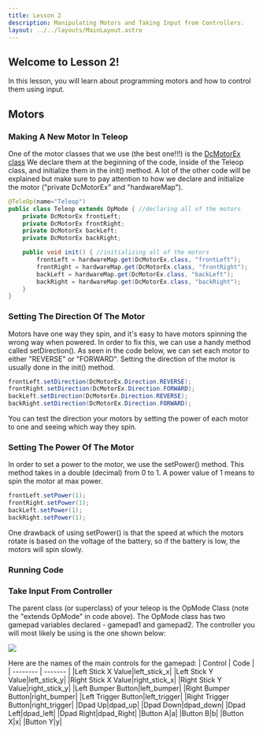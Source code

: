 ```yaml
---
title: Lesson 2
description: Manipulating Motors and Taking Input from Controllers.
layout: ../../layouts/MainLayout.astro
---
```


## Welcome to Lesson 2!
In this lesson, you will learn about programming motors and how to control them using input.

## Motors
### Making A New Motor In Teleop
One of the motor classes that we use (the best one!!!) is the [DcMotorEx class](https://ftctechnh.github.io/ftc_app/doc/javadoc/index.html?com/qualcomm/robotcore/hardware/DcMotorEx.html)
We declare them at the beginning of the code, inside of the Teleop class, and initialize them in the init() method. A lot of the other code will be explained but make sure to pay attention to how we declare and initialize the motor ("private DcMotorEx" and "hardwareMap").
```java
@TeleOp(name="Teleop")
public class Teleop extends OpMode { //declaring all of the motors
    private DcMotorEx frontLeft;
    private DcMotorEx frontRight;
    private DcMotorEx backLeft;
    private DcMotorEx backRight;

    public void init() { //initializing all of the motors
        frontLeft = hardwareMap.get(DcMotorEx.class, "frontLeft");
        frontRight = hardwareMap.get(DcMotorEx.class, "frontRight");
        backLeft = hardwareMap.get(DcMotorEx.class, "backLeft");
        backRight = hardwareMap.get(DcMotorEx.class, "backRight");
    }
}
```
### Setting The Direction Of The Motor
Motors have one way they spin, and it's easy to have motors spinning the wrong way when powered. In order to fix this, we can use a handy method called setDirection(). As seen in the code below, we can set each motor to either "REVERSE" or "FORWARD". Setting the direction of the motor is usually done in the init() method.
```java
frontLeft.setDirection(DcMotorEx.Direction.REVERSE);
frontRight.setDirection(DcMotorEx.Direction.FORWARD);
backLeft.setDirection(DcMotorEx.Direction.REVERSE);
backRight.setDirection(DcMotorEx.Direction.FORWARD);
```
You can test the direction your motors by setting the power of each motor to one and seeing which way they spin. 
### Setting The Power Of The Motor
In order to set a power to the motor, we use the setPower() method. This method takes in a double (decimal) from 0 to 1. A power value of 1 means to spin the motor at max power. 
```java
frontLeft.setPower(1);
frontRight.setPower(1);
backLeft.setPower(1);
backRight.setPower(1);
```
One drawback of using setPower() is that the speed at which the motors rotate is based on the voltage of the battery, so if the battery is low, the motors will spin slowly.
### Running Code
### Take Input From Controller
The parent class (or superclass) of your teleop is the OpMode Class (note the "extends OpMode" in code above). The OpMode class has two gamepad variables declared - gamepad1 and gamepad2. The controller you will most likely be using is the one shown below:

![](https://preview.redd.it/1z70ah4vgoy71.png?width=256&format=png&auto=webp&s=b45eece3aa56f8cf4e12ffd9c0e9c86abd50397f)

Here are the names of the main controls for the gamepad:
| Control    | Code |
| -------- | ------- |
|Left Stick X Value|left_stick_x|
|Left Stick Y Value|left_stick_y|
|Right Stick X Value|right_stick_x|
|Right Stick Y Value|right_stick_y|
|Left Bumper Button|left_bumper|
|Right Bumper Button|right_bumper|
|Left Trigger Button|left_trigger|
|Right Trigger Button|right_trigger|
|Dpad Up|dpad_up|
|Dpad Down|dpad_down|
|Dpad Left|dpad_left|
|Dpad Right|dpad_Right|
|Button A|a|
|Button B|b|
|Button X|x|
|Button Y|y|

